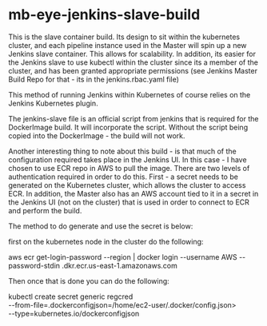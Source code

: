 # mb-eye-jenkins-slave-build

This is the slave container build.  Its design to sit within the kubernetes cluster, and each pipeline instance used in the Master will
spin up a new Jenkins slave container.  This allows for scalability.  In addition, its easier for the Jenkins slave to use kubectl within
the cluster since its a member of the cluster, and has been granted appropriate permissions (see Jenkins Master Build Repo for that - its in the
jenkins.rbac.yaml file)

This method of running Jenkins within Kubernetes of course relies on the Jenkins Kubernetes plugin.

The jenkins-slave file is an official script from jenkins that is required for the DockerImage build.  It will incorporate the script.
Without the script being copied into the DockerImage - the build will not work.

Another interesting thing to note about this build - is that much of the configuration required takes place in the Jenkins UI.
In this case - I have chosen to use ECR repo in AWS to pull the image.  There are two levels of authentication required in order to do this.
First - a secret needs to be generated on the Kubernetes cluster, which allows the cluster to access ECR.
In addition, the Master also has an AWS account tied to it in a secret in the Jenkins UI (not on the cluster) that is used in order to
connect to ECR and perform the build.

The method to do generate and use the secret is below:

 first on the kubernetes node in the cluster do the following:
 
 aws ecr get-login-password --region <insert your region> | docker login --username AWS --password-stdin <youraccountname>.dkr.ecr.us-east-1.amazonaws.com

Then once that is done you can do the following:

kubectl create secret generic regcred \
--from-file=.dockerconfigjson=/home/ec2-user/.docker/config.json> \
--type=kubernetes.io/dockerconfigjson


